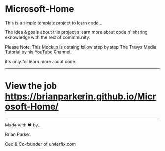 # Microsoft-Home

This is a simple template project to learn code...

The idea & goals about this project s learn more about code n' sharing eknowledge with the rest of commmunity.

  
Please Note: This Mockup is obtaing follow step by step The Travys Media Tutorial by his YouTube Channel.

it's only for learn more about code.

------------------------------------------------------------------------------------------------------------------------------------------

# View the job https://brianparkerin.github.io/Microsoft-Home/

------------------------------------------------------------------------------------------------------------------------------------------






Made with ❤ by...

Brian Parker.

Ceo & Co-founder of underfix.com



